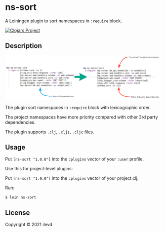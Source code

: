 # ns-sort

A Leiningen plugin to sort namespaces in `:require` block.

[![Clojars Project](https://img.shields.io/clojars/v/ns-sort.svg)](https://clojars.org/ns-sort)

## Description

![ns-sort](docs/ns-sort.png?raw=true "ns-sort")

The plugin sort namespaces in `:require` block with lexicographic order.

The project namespaces have more priority compared with other 3rd party dependencies.

The plugin supports `.clj`, `.cljs`, `.cljc` files.

## Usage

Put `[ns-sort "1.0.0"]` into the `:plugins` vector of your `:user` profile.

Use this for project-level plugins:

Put `[ns-sort "1.0.0"]` into the `:plugins` vector of your project.clj.

Run:

    $ lein ns-sort

## License

Copyright © 2021 ilevd
